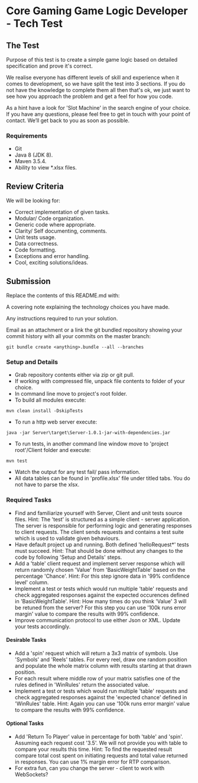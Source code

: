 # Core Gaming Game Logic Developer - Tech Test 

## The Test 

Purpose of this test is to create a simple game logic based on detailed specification and prove it's correct.

We realise everyone has different levels of skill and experience when it comes to development, so we have split the test into 3 sections. If you do not have the knowledge to complete them all then that's ok, we just want to see how you approach the problem and get a feel for how you code. 

As a hint have a look for 'Slot Machine' in the search engine of your choice. If you have any questions, please feel free to get in touch with your point of contact. We’ll get back to you as soon as possible. 

### Requirements
 * Git
 * Java 8 (JDK 8).
 * Maven 3.5.4.
 * Ability to view *.xlsx files.

## Review Criteria 

We will be looking for: 

* Correct implementation of given tasks.
* Modular/ Code organization. 
* Generic code where appropriate. 
* Clarity/ Self documenting, comments.
* Unit tests usage.
* Data correctness.
* Code formatting.
* Exceptions and error handling. 
* Cool, exciting solutions/ideas.

## Submission 

Replace the contents of this README.md with: 

A covering note explaining the technology choices you have made. 

Any instructions required to run your solution. 

Email as an attachment or a link the git bundled repository showing your commit history with all your commits on the master branch: 

```
git bundle create <anything>.bundle --all --branches 
```

### Setup and Details
 * Grab repository contents either via zip or git pull.
 * If working with compressed file, unpack file contents to folder of your choice.
 * In command line move to project's root folder.
 * To build all modules execute:
```
mvn clean install -DskipTests
```
 * To run a http web server execute: 
```
java -jar Server\target\Server-1.0.1-jar-with-dependencies.jar
```
 * To run tests, in another command line window move to 'project root'/Client folder and execute: 
```
mvn test
```
 * Watch the output for any test fail/ pass information.
 * All data tables can be found in 'profile.xlsx' file under titled tabs. You do not have to parse the xlsx.

### Required Tasks 

* Find and familiarize yourself with Server, Client and unit tests source files. Hint: The 'test' is structured as a simple client - server application. The server is responsible for performing logic and generating responses to client requests. The client sends requests and contains a test suite which is used to validate given behaviours.
* Have default project up and running. Both defined 'helloRequest*' tests must succeed. Hint: That should be done without any changes to the code by following 'Setup and Details' steps.
* Add a 'table' client request and implement server response which will return randomly chosen 'Value' from 'BasicWeightTable' based on the percentage 'Chance'. Hint: For this step ignore data in '99% confidence level' column.
* Implement a test or tests which would run multiple 'table' requests and check aggregated responses against the expected occurences defined in 'BasicWeightTable'. Hint: How many times do you think 'Value' 3 will be retuned from the server? For this step you can use '100k runs error margin' value to compare the results with 99% confidence. 
* Improve communication protocol to use either Json or XML. Update your tests accordingly.

#### Desirable Tasks 

* Add a 'spin' request which will return a 3x3 matrix of symbols. Use 'Symbols' and 'Reels' tables. For every reel, draw one random position and populate the whole matrix column with results starting at that drawn position.
* For each result where middle row of your matrix satisfies one of the rules defined in 'WinRules' return the associated value.
* Implement a test or tests which would run multiple 'table' requests and check aggregated responses against the 'expected chance' defined in 'WinRules' table. Hint: Again you can use '100k runs error margin' value to compare the results with 99% confidence. 

#### Optional Tasks 

* Add 'Return To Player' value in percentage for both 'table' and 'spin'. Assuming each request cost '3.5'. We will not provide you with table to compare your results this time. Hint: To find the requested result compare total cost spent on initiating requests and total value returned in responses. You can use 1% margin error for RTP comparison. 
* For extra fun, can you change the server - client to work with WebSockets?

